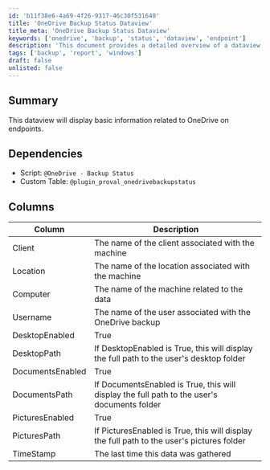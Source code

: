 ```yaml
---
id: 'b11f38e6-4a69-4f26-9317-46c30f531640'
title: 'OneDrive Backup Status Dataview'
title_meta: 'OneDrive Backup Status Dataview'
keywords: ['onedrive', 'backup', 'status', 'dataview', 'endpoint']
description: 'This document provides a detailed overview of a dataview that displays essential information related to OneDrive backups on endpoints, including dependencies, columns, and their descriptions.'
tags: ['backup', 'report', 'windows']
draft: false
unlisted: false
---
```

## Summary

This dataview will display basic information related to OneDrive on endpoints.

## Dependencies

- Script: `@OneDrive - Backup Status`
- Custom Table: `@plugin_proval_onedrivebackupstatus`

## Columns

| Column           | Description                                                                                          |
|------------------|------------------------------------------------------------------------------------------------------|
| Client           | The name of the client associated with the machine                                                  |
| Location         | The name of the location associated with the machine                                                |
| Computer         | The name of the machine related to the data                                                         |
| Username         | The name of the user associated with the OneDrive backup                                            |
| DesktopEnabled    | True|False - Will display if the user's "Desktop" folder is being backed up to OneDrive              |
| DesktopPath      | If DesktopEnabled is True, this will display the full path to the user's desktop folder             |
| DocumentsEnabled  | True|False - Will display if the user's "Documents" folder is being backed up to OneDrive            |
| DocumentsPath    | If DocumentsEnabled is True, this will display the full path to the user's documents folder         |
| PicturesEnabled   | True|False - Will display if the user's "Pictures" folder is being backed up to OneDrive             |
| PicturesPath     | If PicturesEnabled is True, this will display the full path to the user's pictures folder           |
| TimeStamp        | The last time this data was gathered                                                                  |












